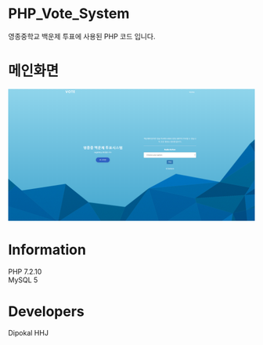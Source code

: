 # PHP_Vote_System
영종중학교 백운제 투표에 사용된 PHP 코드 입니다.

# 메인화면
![ex_screenshot](./images/a.png)

# Information
PHP 7.2.10  
MySQL 5  

# Developers
Dipokal HHJ  
